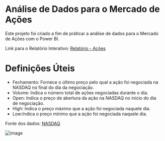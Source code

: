 # Análise de Dados para o Mercado de Ações

Este projeto foi criado a fim de práticar a análise de dados para o Mercado de Ações com o Power BI.

Link para o Relatório Interativo: [Relatório - Ações](https://app.powerbi.com/view?r=eyJrIjoiNGJkMGViYzgtMTJmZS00OTg5LWE0NDQtNTNlMDJiYTEwMGRmIiwidCI6IjIyYWJlM2MwLWFhMzAtNDFlZS1iN2U1LTBiNGJmODk1OGM5YyJ9)


# Definições Úteis 

* Fechamento: Fornece o último preço pelo qual a ação foi negociada na NASDAQ no  final  do  dia  da  negociação.
* Volume: Indica o número total de ações negociadas durante o dia.
* Open: Indica o preço de abertura da ação na NASDAQ no início do dia de negociação. 
* High: Indica o preço máximo que a ação foi negociada naquele dia.
* Low:Indica o preço mínimo que a ação foi negociada naquele dia.


Fonte dos dados: [NASDAQ](https://www.nasdaq.com/)

![image](https://user-images.githubusercontent.com/73412627/227751162-7216c962-df81-416d-b205-2b99da284d69.png)
